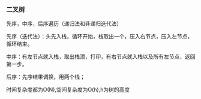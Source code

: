 ### 二叉树

先序，中序，后序遍历（递归法和非递归迭代法）

先序（迭代法）：头先入栈，循环开始，栈取出一个，压入右节点，压入左节点，循环结束。

中序：有左节点就入栈，取出栈顶，打印，有右节点就入栈以及所有左节点，返回第一步。

后序：先序结果调换，用两个栈；

时间复杂度都为O(N),空间复杂度为O(h),h为树的高度